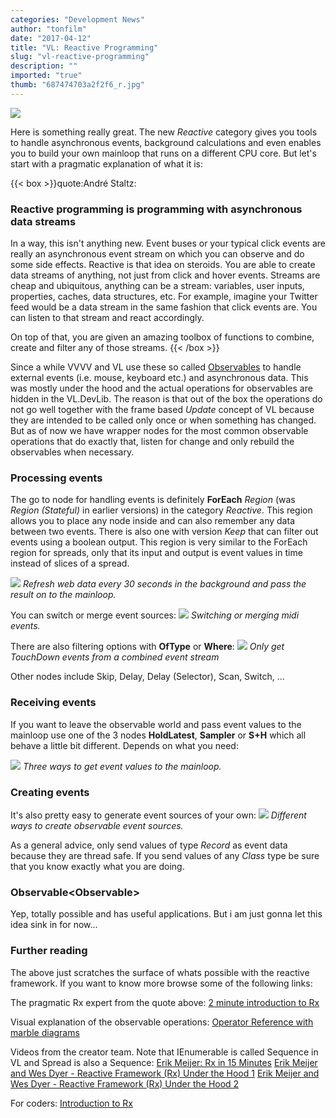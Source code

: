 ```yaml
---
categories: "Development News"
author: "tonfilm"
date: "2017-04-12"
title: "VL: Reactive Programming"
slug: "vl-reactive-programming"
description: ""
imported: "true"
thumb: "687474703a2f2f6_r.jpg"
---
```



![](687474703a2f2f6_r.jpg)

Here is something really great. The new *Reactive* category gives you tools to handle asynchronous events, background calculations and even enables you to build your own mainloop that runs on a different CPU core. But let's start with a pragmatic explanation of what it is:

{{< box >}}quote:André Staltz:
### Reactive programming is programming with asynchronous data streams
In a way, this isn't anything new. Event buses or your typical click events are really an asynchronous event stream on which you can observe and do some side effects. Reactive is that idea on steroids. You are able to create data streams of anything, not just from click and hover events. Streams are cheap and ubiquitous, anything can be a stream: variables, user inputs, properties, caches, data structures, etc. For example, imagine your Twitter feed would be a data stream in the same fashion that click events are. You can listen to that stream and react accordingly.

On top of that, you are given an amazing toolbox of functions to combine, create and filter any of those streams.{{< /box >}}

Since a while VVVV and VL use these so called [Observables](http://reactivex.io/) to handle external events (i.e. mouse, keyboard etc.) and asynchronous data. This was mostly under the hood and the actual operations for observables are hidden in the VL.DevLib. The reason is that out of the box the operations do not go well together with the frame based *Update* concept of VL because they are intended to be called only once or when something has changed. But as of now we have wrapper nodes for the most common observable operations that do exactly that, listen for change and only rebuild the observables when necessary.

### Processing events
The go to node for handling events is definitely **ForEach** *Region* (was *Region (Stateful)* in earlier versions) in the category *Reactive*. This region allows you to place any node inside and can also remember any data between two events. There is also one with version *Keep* that can filter out events using a boolean output. This region is very similar to the ForEach region for spreads, only that its input and output is event values in time instead of slices of a spread.

![](010_EasyObserva_r.PNG)
*Refresh web data every 30 seconds in the background and pass the result on to the mainloop.*

You can switch or merge event sources:
![](020_SwitchMerge.PNG)
*Switching or merging midi events.*

There are also filtering options with **OfType** or **Where**:
![](030_Filter.PNG)
*Only get TouchDown events from a combined event stream*

Other nodes include Skip, Delay, Delay (Selector), Scan, Switch, ...

### Receiving events
If you want to leave the observable world and pass event values to the mainloop use one of the 3 nodes **HoldLatest**, **Sampler** or **S+H** which all behave a little bit different. Depends on what you need:

![](035_ReceivingEv_r.PNG)
*Three ways to get event values to the mainloop.*

### Creating events
It's also pretty easy to generate event sources of your own:
![](040_CreatingEve_r.PNG)
*Different ways to create observable event sources.*

As a general advice, only send values of type *Record* as event data because they are thread safe. If you send values of any *Class* type be sure that you know exactly what you are doing.

### Observable<Observable<T>>
Yep, totally possible and has useful applications. But i am just gonna let this idea sink in for now...

### Further reading
The above just scratches the surface of whats possible with the reactive framework. If you want to know more browse some of the following links:

The pragmatic Rx expert from the quote above:
[2 minute introduction to Rx](https://medium.com/@andrestaltz/2-minute-introduction-to-rx-24c8ca793877)

Visual explanation of the observable operations:
[Operator Reference with marble diagrams](http://reactivex.io/documentation/operators.html)

Videos from the creator team. Note that IEnumerable is called Sequence in VL and Spread is also a Sequence:
[Erik Meijer: Rx in 15 Minutes](https://channel9.msdn.com/Blogs/Charles/Erik-Meijer-Rx-in-15-Minutes)
[Erik Meijer and Wes Dyer - Reactive Framework (Rx) Under the Hood 1](https://channel9.msdn.com/Shows/Going+Deep/E2E-Erik-Meijer-and-Wes-Dyer-Reactive-Framework-Rx-Under-the-Hood-1-of-2)
[Erik Meijer and Wes Dyer - Reactive Framework (Rx) Under the Hood 2](https://channel9.msdn.com/Shows/Going+Deep/E2E-Erik-Meijer-and-Wes-Dyer-Reactive-Framework-Rx-Under-the-Hood-2-of-2)

For coders:
[Introduction to Rx](http://www.introtorx.com/content/v1.0.10621.0/00_Foreword.html)